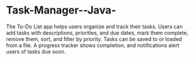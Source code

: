 # Task-Manager--Java-
The To-Do List app helps users organize and track their tasks. Users can add tasks with descriptions, priorities, and due dates, mark them complete, remove them, sort, and filter by priority. Tasks can be saved to or loaded from a file. A progress tracker shows completion, and notifications alert users of tasks due soon.
